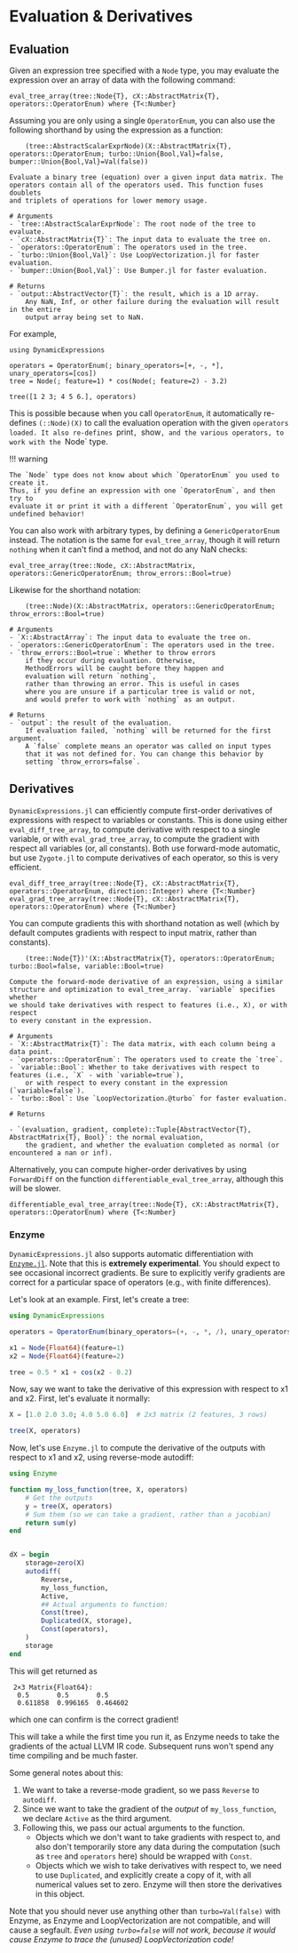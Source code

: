 # Evaluation & Derivatives

## Evaluation

Given an expression tree specified with a `Node` type, you may evaluate the expression
over an array of data with the following command:

```@docs
eval_tree_array(tree::Node{T}, cX::AbstractMatrix{T}, operators::OperatorEnum) where {T<:Number}
```

Assuming you are only using a single `OperatorEnum`, you can also use
the following shorthand by using the expression as a function:

```
    (tree::AbstractScalarExprNode)(X::AbstractMatrix{T}, operators::OperatorEnum; turbo::Union{Bool,Val}=false, bumper::Union{Bool,Val}=Val(false))

Evaluate a binary tree (equation) over a given input data matrix. The
operators contain all of the operators used. This function fuses doublets
and triplets of operations for lower memory usage.

# Arguments
- `tree::AbstractScalarExprNode`: The root node of the tree to evaluate.
- `cX::AbstractMatrix{T}`: The input data to evaluate the tree on.
- `operators::OperatorEnum`: The operators used in the tree.
- `turbo::Union{Bool,Val}`: Use LoopVectorization.jl for faster evaluation.
- `bumper::Union{Bool,Val}`: Use Bumper.jl for faster evaluation.

# Returns
- `output::AbstractVector{T}`: the result, which is a 1D array.
    Any NaN, Inf, or other failure during the evaluation will result in the entire
    output array being set to NaN.
```

For example,

```@example
using DynamicExpressions

operators = OperatorEnum(; binary_operators=[+, -, *], unary_operators=[cos])
tree = Node(; feature=1) * cos(Node(; feature=2) - 3.2)

tree([1 2 3; 4 5 6.], operators)
```

This is possible because when you call `OperatorEnum`, it automatically re-defines
`(::Node)(X)` to call the evaluation operation with the given `operators loaded.
It also re-defines `print`, `show`, and the various operators, to work with the `Node` type.

!!! warning

    The `Node` type does not know about which `OperatorEnum` you used to create it.
    Thus, if you define an expression with one `OperatorEnum`, and then try to
    evaluate it or print it with a different `OperatorEnum`, you will get undefined behavior!

You can also work with arbitrary types, by defining a `GenericOperatorEnum` instead.
The notation is the same for `eval_tree_array`, though it will return `nothing`
when it can't find a method, and not do any NaN checks:

```@docs
eval_tree_array(tree::Node, cX::AbstractMatrix, operators::GenericOperatorEnum; throw_errors::Bool=true)
```

Likewise for the shorthand notation:

```
    (tree::Node)(X::AbstractMatrix, operators::GenericOperatorEnum; throw_errors::Bool=true)

# Arguments
- `X::AbstractArray`: The input data to evaluate the tree on.
- `operators::GenericOperatorEnum`: The operators used in the tree.
- `throw_errors::Bool=true`: Whether to throw errors
    if they occur during evaluation. Otherwise,
    MethodErrors will be caught before they happen and
    evaluation will return `nothing`,
    rather than throwing an error. This is useful in cases
    where you are unsure if a particular tree is valid or not,
    and would prefer to work with `nothing` as an output.

# Returns
- `output`: the result of the evaluation.
    If evaluation failed, `nothing` will be returned for the first argument.
    A `false` complete means an operator was called on input types
    that it was not defined for. You can change this behavior by
    setting `throw_errors=false`.
```

## Derivatives

`DynamicExpressions.jl` can efficiently compute first-order derivatives
of expressions with respect to variables or constants. This is done using
either `eval_diff_tree_array`, to compute derivative with respect to a single
variable, or with `eval_grad_tree_array`, to compute the gradient with respect
all variables (or, all constants). Both use forward-mode automatic, but use
`Zygote.jl` to compute derivatives of each operator, so this is very efficient.

```@docs
eval_diff_tree_array(tree::Node{T}, cX::AbstractMatrix{T}, operators::OperatorEnum, direction::Integer) where {T<:Number}
eval_grad_tree_array(tree::Node{T}, cX::AbstractMatrix{T}, operators::OperatorEnum) where {T<:Number}
```

You can compute gradients this with shorthand notation as well (which by default computes
gradients with respect to input matrix, rather than constants).

```
    (tree::Node{T})'(X::AbstractMatrix{T}, operators::OperatorEnum; turbo::Bool=false, variable::Bool=true)

Compute the forward-mode derivative of an expression, using a similar
structure and optimization to eval_tree_array. `variable` specifies whether
we should take derivatives with respect to features (i.e., X), or with respect
to every constant in the expression.

# Arguments
- `X::AbstractMatrix{T}`: The data matrix, with each column being a data point.
- `operators::OperatorEnum`: The operators used to create the `tree`.
- `variable::Bool`: Whether to take derivatives with respect to features (i.e., `X` - with `variable=true`),
    or with respect to every constant in the expression (`variable=false`).
- `turbo::Bool`: Use `LoopVectorization.@turbo` for faster evaluation.

# Returns

- `(evaluation, gradient, complete)::Tuple{AbstractVector{T}, AbstractMatrix{T}, Bool}`: the normal evaluation,
    the gradient, and whether the evaluation completed as normal (or encountered a nan or inf).
```

Alternatively, you can compute higher-order derivatives by using `ForwardDiff` on
the function `differentiable_eval_tree_array`, although this will be slower.

```@docs
differentiable_eval_tree_array(tree::Node{T}, cX::AbstractMatrix{T}, operators::OperatorEnum) where {T<:Number}
```

### Enzyme

`DynamicExpressions.jl` also supports automatic differentiation with
[`Enzyme.jl`](https://github.com/EnzymeAD/Enzyme.jl). Note that this is
**extremely experimental**.
You should expect to see occasional incorrect gradients.
Be sure to explicitly verify gradients are correct for a particular
space of operators (e.g., with finite differences).

Let's look at an example. First, let's create a tree:

```julia
using DynamicExpressions

operators = OperatorEnum(binary_operators=(+, -, *, /), unary_operators=(cos, sin))

x1 = Node{Float64}(feature=1)
x2 = Node{Float64}(feature=2)

tree = 0.5 * x1 + cos(x2 - 0.2)
```

Now, say we want to take the derivative of this expression with respect to x1 and x2.
First, let's evaluate it normally:
```julia
X = [1.0 2.0 3.0; 4.0 5.0 6.0]  # 2x3 matrix (2 features, 3 rows)

tree(X, operators)
```

Now, let's use `Enzyme.jl` to compute the derivative of the outputs
with respect to x1 and x2, using reverse-mode autodiff:

```julia
using Enzyme

function my_loss_function(tree, X, operators)
    # Get the outputs
    y = tree(X, operators)
    # Sum them (so we can take a gradient, rather than a jacobian)
    return sum(y)
end


dX = begin
    storage=zero(X)
    autodiff(
        Reverse,
        my_loss_function,
        Active,
        ## Actual arguments to function:
        Const(tree),
        Duplicated(X, storage),
        Const(operators),
    )
    storage
end
```

This will get returned as

```text
 2×3 Matrix{Float64}:
  0.5       0.5       0.5
  0.611858  0.996165  0.464602
```

which one can confirm is the correct gradient!

This will take a while the first time you run it, as Enzyme needs to take the
gradients of the actual LLVM IR code. Subsequent runs won't spend any time compiling
and be much faster.

Some general notes about this:

1. We want to take a reverse-mode gradient, so we pass `Reverse` to `autodiff`.
2. Since we want to take the gradient of the _output_ of `my_loss_function`,
   we declare `Active` as the third argument.
3. Following this, we pass our actual arguments to the function.
    - Objects which we don't want to take gradients with respect to,
       and also don't temporarily store any data during the computation
       (such as `tree` and `operators` here) should be wrapped with `Const`.
    - Objects which we wish to take derivatives with respect to, we need to use
        `Duplicated`, and explicitly create a copy of it, with all numerical values
        set to zero. Enzyme will then store the derivatives in this object.

Note that you should never use anything other than `turbo=Val(false)` with Enzyme,
as Enzyme and LoopVectorization are not compatible, and will cause a segfault.
_Even using `turbo=false` will not work, because it would cause Enzyme to trace the (unused) LoopVectorization code!_
